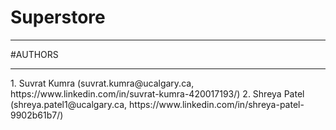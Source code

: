 # Superstore
<hr/>
#AUTHORS
<hr/>
1. Suvrat Kumra (suvrat.kumra@ucalgary.ca, https://www.linkedin.com/in/suvrat-kumra-420017193/)
2. Shreya Patel (shreya.patel1@ucalgary.ca, https://www.linkedin.com/in/shreya-patel-9902b61b7/)
